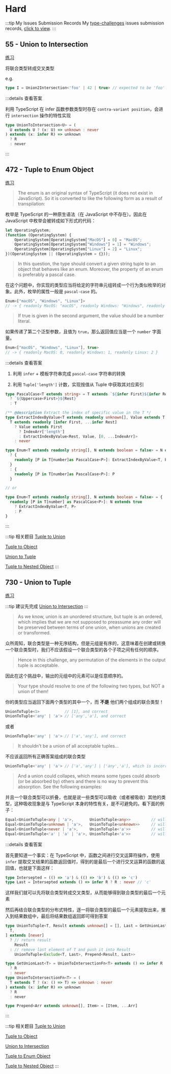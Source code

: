 # Hard

:::tip My Issues Submission Records
My [type-challenges](https://github.com/type-challenges/type-challenges) issues submission records, [click to view](https://github.com/type-challenges/type-challenges/issues?q=is%3Aissue+author%3APlasticine-Yang+is%3Aclosed).
:::

## 55 - Union to Intersection

[练习](https://tsch.js.org/55/play)

将联合类型转成交叉类型

e.g.

```TypeScript
type I = Union2Intersection<'foo' | 42 | true> // expected to be 'foo' & 42 & true
```

:::details 查看答案

利用 TypeScript 在 infer 函数参数类型时存在 `contra-variant position`，会进行 `intersection` 操作的特性实现

```TypeScript
type UnionToIntersection<U> = (
  U extends U ? (x: U) => unknown : never
) extends (x: infer R) => unknown
  ? R
  : never
```

:::

## 472 - Tuple to Enum Object

[练习](https://tsch.js.org/472/play)

> The enum is an original syntax of TypeScript (it does not exist in JavaScript). So it is converted to like the following form as a result of transpilation:

枚举是 TypeScript 的一种原生语法（在 JavaScript 中不存在）。因此在 JavaScript 中枚举会被转成如下形式的代码：

```JavaScript
let OperatingSystem;
(function (OperatingSystem) {
    OperatingSystem[OperatingSystem["MacOS"] = 0] = "MacOS";
    OperatingSystem[OperatingSystem["Windows"] = 1] = "Windows";
    OperatingSystem[OperatingSystem["Linux"] = 2] = "Linux";
})(OperatingSystem || (OperatingSystem = {}));
```

> In this question, the type should convert a given string tuple to an object that behaves like an enum. Moreover, the property of an enum is preferably a pascal case.

在这个问题中，你实现的类型应当将给定的字符串元组转成一个行为类似枚举的对象。此外，枚举的属性一般是 `pascal-case` 的。

```TypeScript
Enum<["macOS", "Windows", "Linux"]>
// -> { readonly MacOS: "macOS", readonly Windows: "Windows", readonly Linux: "Linux" }
```

> If true is given in the second argument, the value should be a number literal.

如果传递了第二个泛型参数，且值为 `true`，那么返回值应当是一个 `number` 字面量。

```TypeScript
Enum<["macOS", "Windows", "Linux"], true>
// -> { readonly MacOS: 0, readonly Windows: 1, readonly Linux: 2 }
```

:::details 查看答案

1. 利用 `infer` + 模板字符串完成 `pascal-case` 字符串的转换

2. 利用 `Tuple['length']` 计数，实现按值从 Tuple 中获取其对应索引

```TypeScript
type PascalCase<T extends string> = T extends `${infer First}${infer Rest}`
  ? `${Uppercase<First>}${Rest}`
  : T

/** @description Extract the index of specific value in the T */
type ExtractIndexByValue<T extends readonly unknown[], Value extends T[number], IndexArr extends number[] = []> =
  T extends readonly [infer First, ...infer Rest]
    ? Value extends First
      ? IndexArr['length']
      : ExtractIndexByValue<Rest, Value, [0, ...IndexArr]>
    : never

type Enum<T extends readonly string[], N extends boolean = false> = N extends true
  ? {
    readonly [P in T[number]as PascalCase<P>]: ExtractIndexByValue<T, P>
  }
  : {
    readonly [P in T[number]as PascalCase<P>]: P
  }

// or

type Enum<T extends readonly string[], N extends boolean = false> = {
  readonly [P in T[number] as PascalCase<P>]: N extends true
    ? ExtractIndexByValue<T, P>
    : P
}
```

:::

:::tip 相关题目
[Tuple to Union](/type-challenges/medium#_10-tuple-to-union) <Badge type="warning" text="medium" />

[Tuple to Object](/type-challenges/easy#_11-tuple-to-object) <Badge type="tip" text="easy" />

[Union to Tuple](/type-challenges/hard#_730-union-to-tuple) <Badge type="danger" text="hard" />

[Tuple to Nested Object](/type-challenges/medium#_3188-tuple-to-nested-object) <Badge type="warning" text="medium" />
:::

## 730 - Union to Tuple

[练习](https://tsch.js.org/730/play)

:::tip
建议先完成 [Union to Intersection](/type-challenges/hard#union-to-intersection)
:::

> As we know, union is an unordered structure, but tuple is an ordered, which implies that we are not supposed to preassume any order will be preserved between terms of one union, when unions are created or transformed.

众所周知，联合类型是一种无序结构，但是元组是有序的，这意味着在创建或转换一个联合类型时，我们不应该假设一个联合类型的各个子项之间有任何的顺序。

> Hence in this challenge, any permutation of the elements in the output tuple is acceptable.

因此在这个挑战中，输出的元组中的元素可以是任意顺序的。

> Your type should resolve to one of the following two types, but NOT a union of them!

你的类型应当返回下面两个类型的其中一个，而 **不是** 他们两个组成的联合类型！

```TypeScript
UnionToTuple<1>           // [1], and correct
UnionToTuple<'any' | 'a'> // ['any','a'], and correct
```

或者

```TypeScript
UnionToTuple<'any' | 'a'> // ['a','any'], and correct
```

> It shouldn't be a union of all acceptable tuples...

不应该返回所有正确答案组成的联合类型

```TypeScript
UnionToTuple<'any' | 'a'> // ['a','any'] | ['any','a'], which is incorrect
```

> And a union could collapes, which means some types could absorb (or be absorbed by) others and there is no way to prevent this absorption. See the following examples:

并且一个联合类型可以折叠，也就是说一些类型可以吸收（或者被吸收）其他的类型，这种吸收现象是与 TypeScript 本身的特性有关，是不可避免的。看下面的例子：

```TypeScript
Equal<UnionToTuple<any | 'a'>,       UnionToTuple<any>>         // will always be a true
Equal<UnionToTuple<unknown | 'a'>,   UnionToTuple<unknown>>     // will always be a true
Equal<UnionToTuple<never | 'a'>,     UnionToTuple<'a'>>         // will always be a true
Equal<UnionToTuple<'a' | 'a' | 'a'>, UnionToTuple<'a'>>         // will always be a true
```

:::details 查看答案

首先要知道一个事实：在 TypeScript 中，函数之间进行交叉运算符操作，使用 `infer` 提取交叉结果的函数返回值时，得到的是最后一个进行交叉运算的函数的返回值，也就是下面这样：

```TypeScript
type Intersepted = (() => 'a') & (() => 'b') & (() => 'c')
type Last = Intersepted extends () => infer R ? R : never // 'c'
```

这样我们就可以先将联合类型转成交叉类型，从而能够得到联合类型的最后一个元素

然后再结合联合类型的分布式特性，逐一将联合类型的最后一个元素提取出来，推入到结果数组中，最后将结果数组返回即可得到答案

```TypeScript
type UnionToTuple<T, Result extends unknown[] = [], Last = GetUnionLast<T>> = [
  T,
] extends [never]
  ? // return result
    Result
  : // remove last element of T and push it into Result
    UnionToTuple<Exclude<T, Last>, Prepend<Result, Last>>

type GetUnionLast<T> = UnionToIntersectionFn<T> extends () => infer R
  ? R
  : never
type UnionToIntersectionFn<T> = (
  T extends T ? (x: () => T) => unknown : never
) extends (x: infer R) => unknown
  ? R
  : never

type Prepend<Arr extends unknown[], Item> = [Item, ...Arr]
```

:::

:::tip 相关题目
[Tuple to Union](/type-challenges/medium#_10-tuple-to-union) <Badge type="warning" text="medium" />

[Tuple to Object](/type-challenges/easy#_11-tuple-to-object) <Badge type="tip" text="easy" />

[Union to Intersection](/type-challenges/hard#_55-union-to-intersection) <Badge type="danger" text="hard" />

[Tuple to Enum Object](/type-challenges/hard#_472-tuple-to-enum-object) <Badge type="danger" text="hard" />

[Tuple to Nested Object](/type-challenges/medium#_3188-tuple-to-nested-object) <Badge type="warning" text="medium" />
:::
